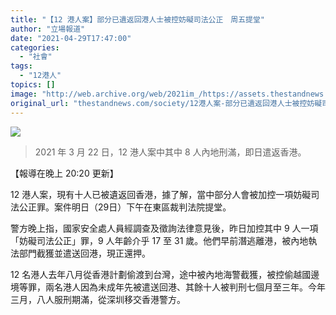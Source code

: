 ```yaml
---
title: "【12 港人案】部分已遺返回港人士被控妨礙司法公正　周五提堂"
author: "立場報道"
date: "2021-04-29T17:47:00"
categories:
  - "社會"
tags:
  - "12港人"
topics: []
image: "http://web.archive.org/web/2021im_/https://assets.thestandnews.com/media/photos/Layer200_u5CGJ.png"
original_url: "thestandnews.com/society/12港人案-部分已遺返回港人士被控妨礙司法公正-周五提堂"
---
```

![](http://web.archive.org/web/2021im_/https://assets.thestandnews.com/media/photos/Layer200_u5CGJ.png)
> 2021 年 3 月 22 日，12 港人案中其中 8 人內地刑滿，即日遣返香港。

【報導在晚上 20:20 更新】

12 港人案，現有十人已被遺返回香港，據了解，當中部分人會被加控一項妨礙司法公正罪。案件明日（29日）下午在東區裁判法院提堂。

警方晚上指，國家安全處人員經調查及徵詢法律意見後，昨日加控其中 9 人一項「妨礙司法公正」罪，9 人年齡介乎 17 至 31 歲。他們早前潛逃離港，被內地執法部門截獲並遣送回港，現正還押。

12 名港人去年八月從香港計劃偷渡到台灣，途中被內地海警截獲，被控偷越國邊境等罪，兩名港人因為未成年先被遣送回港、其餘十人被判刑七個月至三年。今年三月，八人服刑期滿，從深圳移交香港警方。